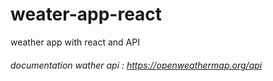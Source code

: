 # weater-app-react
weather app with react and API

###### documentation wather api : https://openweathermap.org/api
